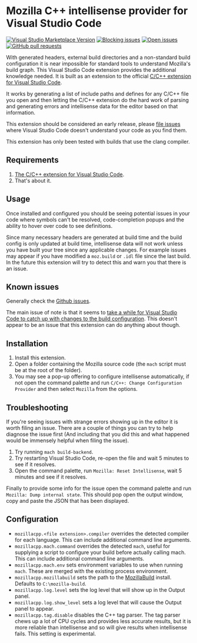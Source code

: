 # Mozilla C++ intellisense provider for Visual Studio Code

[![Visual Studio Marketplace Version](https://img.shields.io/visual-studio-marketplace/v/fractalbrew.mozillacpp.svg?style=popout)](https://marketplace.visualstudio.com/items?itemName=fractalbrew.mozillacpp)
[![Blocking issues](https://img.shields.io/github/issues-raw/fractalbrew/vscode-mozillacpp/blocking.svg?style=popout)](https://github.com/FractalBrew/vscode-mozillacpp/issues?q=is%3Aopen+is%3Aissue+label%3Ablocking)
[![Open issues](https://img.shields.io/github/issues-raw/fractalbrew/vscode-mozillacpp.svg?style=popout)](https://github.com/FractalBrew/vscode-mozillacpp/issues)
[![GitHub pull requests](https://img.shields.io/github/issues-pr-raw/fractalbrew/vscode-mozillacpp.svg?style=popout)](https://github.com/FractalBrew/vscode-mozillacpp/pulls)

With generated headers, external build directories and a non-standard build
configuration it is near impossible for standard tools to understand Mozilla's
build graph. This Visual Studio Code extension provides the additional knowledge
needed. It is built as an extension to the official [C/C++ extension for Visual Studio Code](https://marketplace.visualstudio.com/items?itemName=ms-vscode.cpptools).

It works by generating a list of include paths and defines for any C/C++ file
you open and then letting the C/C++ extension do the hard work of parsing and
generating errors and intellisense data for the editor based on that
information.

This extension should be considered an early release, please [file issues](https://github.com/FractalBrew/vscode-mozillacpp/issues/new)
where Visual Studio Code doesn't understand your code as you find them.

This extension has only been tested with builds that use the clang compiler.

## Requirements

1. [The C/C++ extension for Visual Studio Code](https://marketplace.visualstudio.com/items?itemName=ms-vscode.cpptools).
2. That's about it.

## Usage

Once installed and configured you should be seeing potential issues in your code
where symbols can't be resolved, code-completion popups and the ability to
hover over code to see definitions.

Since many necessary headers are generated at build time and the build config
is only updated at build time, intellisense data will not work unless you have
built your tree since any applicable changes. For example issues may appear if
you have modified a `moz.build` or `.idl` file since the last build. In the
future this extension will try to detect this and warn you that there is an
issue.

## Known issues

Generally check the [Github issues](https://github.com/FractalBrew/vscode-mozillacpp/issues).

The main issue of note is that it seems to [take a while for Visual Studio Code
to catch up with changes to the build configuration](https://github.com/FractalBrew/vscode-mozillacpp/issues/8).
This doesn't appear to be an issue that this extension can do anything about
though.

## Installation

1. Install this extension.
2. Open a folder containing the Mozilla source code (the `mach` script must be
   at the root of the folder).
3. You may see a pop-up offering to configure intellisense automatically, if not
   open the command palette and run `C/C++: Change Configuration Provider` and
   then select `Mozilla` from the options.

## Troubleshooting

If you're seeing issues with strange errors showing up in the editor it is worth
filing an issue. There are a couple of things you can try to help diagnose the
issue first (And including that you did this and what happened would be
immensely helpful when filing the issue).

1. Try running `mach build-backend`.
2. Try restarting Visual Studio Code, re-open the file and wait 5 minutes to
   see if it resolves.
3. Open the command palette, run `Mozilla: Reset Intellisense`, wait 5 minutes
   and see if it resolves.

Finally to provide some info for the issue open the command palette and run
`Mozilla: Dump internal state`. This should pop open the output window, copy and
paste the JSON that has been displayed.

## Configuration

* `mozillacpp.<file extension>.compiler` overrides the detected compiler for each
  language. This can include additional command line arguments.
* `mozillacpp.mach.command` overrides the detected `mach`, useful for supplying
  a script to configure your build before actually calling mach. This can
  include additional command line arguments.
* `mozillacpp.mach.env` sets environment variables to use when running `mach`.
  These are merged with the existing process environment.
* `mozillacpp.mozillabuild` sets the path to the [MozillaBuild](https://wiki.mozilla.org/MozillaBuild)
  install. Defaults to `C:\mozilla-build`.
* `mozillacpp.log.level` sets the log level that will show up in the Output
  panel.
* `mozillacpp.log.show_level` sets a log level that will cause the Output panel
  to appear.
* `mozillacpp.tag.disable` disables the C++ tag parser. The tag parser chews up
  a lot of CPU cycles and provides less accurate results, but it is more
  reliable than intellisense and so will give results when intellisense fails.
  This setting is experimental.
